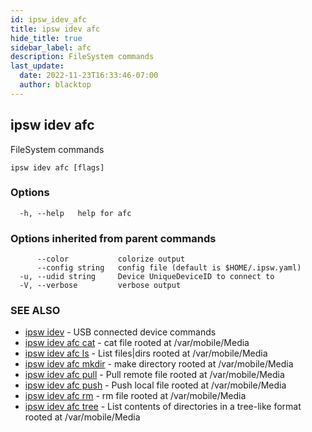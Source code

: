 ```yaml
---
id: ipsw_idev_afc
title: ipsw idev afc
hide_title: true
sidebar_label: afc
description: FileSystem commands
last_update:
  date: 2022-11-23T16:33:46-07:00
  author: blacktop
---
```

## ipsw idev afc

FileSystem commands

```
ipsw idev afc [flags]
```

### Options

```
  -h, --help   help for afc
```

### Options inherited from parent commands

```
      --color           colorize output
      --config string   config file (default is $HOME/.ipsw.yaml)
  -u, --udid string     Device UniqueDeviceID to connect to
  -V, --verbose         verbose output
```

### SEE ALSO

* [ipsw idev](/docs/cli/afc/ipsw_idev)	 - USB connected device commands
* [ipsw idev afc cat](/docs/cli/afc/ipsw_idev_afc_cat)	 - cat file rooted at /var/mobile/Media
* [ipsw idev afc ls](/docs/cli/afc/ipsw_idev_afc_ls)	 - List files|dirs rooted at /var/mobile/Media
* [ipsw idev afc mkdir](/docs/cli/afc/ipsw_idev_afc_mkdir)	 - make directory rooted at /var/mobile/Media
* [ipsw idev afc pull](/docs/cli/afc/ipsw_idev_afc_pull)	 - Pull remote file rooted at /var/mobile/Media
* [ipsw idev afc push](/docs/cli/afc/ipsw_idev_afc_push)	 - Push local file rooted at /var/mobile/Media
* [ipsw idev afc rm](/docs/cli/afc/ipsw_idev_afc_rm)	 - rm file rooted at /var/mobile/Media
* [ipsw idev afc tree](/docs/cli/afc/ipsw_idev_afc_tree)	 - List contents of directories in a tree-like format rooted at /var/mobile/Media

